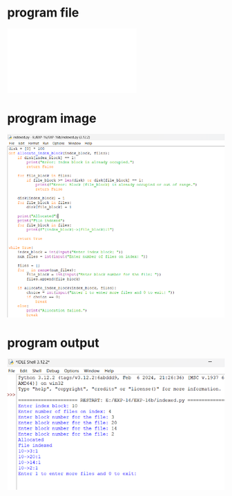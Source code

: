 # program file
![program_file](indexed.py)

# program image
![program_image](indexed_program.png)

# program output
![program_output](indexed_output.png)
